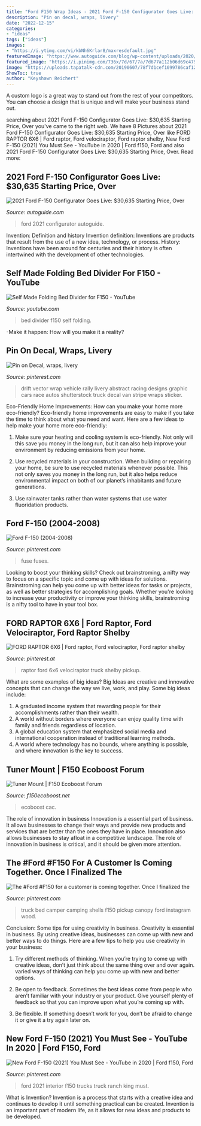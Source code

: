 ```yaml
---
title: "Ford F150 Wrap Ideas - 2021 Ford F-150 Configurator Goes Live: $30,635 Starting Price, Over"
description: "Pin on decal, wraps, livery"
date: "2022-12-15"
categories:
- "ideas"
tags: ["ideas"]
images:
- "https://i.ytimg.com/vi/kbNh6Krlar8/maxresdefault.jpg"
featuredImage: "https://www.autoguide.com/blog/wp-content/uploads/2020/08/2021-Ford-F-150-Configurator-Build-01.jpg"
featured_image: "https://i.pinimg.com/736x/7d/67/7a/7d677a112b06d69c47944c5980ab8d85.jpg"
image: "https://uploads.tapatalk-cdn.com/20190607/78f7d1cef1099786caf12b55dadd834f.jpg"
ShowToc: true
author: "Keyshawn Reichert"
---
```



A custom logo is a great way to stand out from the rest of your competitors. You can choose a design that is unique and will make your business stand out.

	

		
searching about 2021 Ford F-150 Configurator Goes Live: $30,635 Starting Price, Over you've came to the right web. We have 8 Pictures about 2021 Ford F-150 Configurator Goes Live: $30,635 Starting Price, Over like FORD RAPTOR 6X6 | Ford raptor, Ford velociraptor, Ford raptor shelby, New Ford F-150 (2021) You Must See - YouTube in 2020 | Ford f150, Ford and also 2021 Ford F-150 Configurator Goes Live: $30,635 Starting Price, Over. Read more:
		
    
## 2021 Ford F-150 Configurator Goes Live: $30,635 Starting Price, Over

<img loading=lazy src="https://www.autoguide.com/blog/wp-content/uploads/2020/08/2021-Ford-F-150-Configurator-Build-01.jpg" onerror="this.onerror=null;this.src='https://tse4.mm.bing.net/th?id=OIP.hcimgb3Mh0Es2OJH6hIzYwHaEi&amp;pid=15.1';" alt="2021 Ford F-150 Configurator Goes Live: $30,635 Starting Price, Over">

_Source: autoguide.com_

>ford 2021 configurator autoguide. 

	

Invention: Definition and history
Invention definition: Inventions are products that result from the use of a new idea, technology, or process. History: Inventions have been around for centuries and their history is often intertwined with the development of other technologies.

    
## Self Made Folding Bed Divider For F150 - YouTube

<img loading=lazy src="https://i.ytimg.com/vi/kbNh6Krlar8/maxresdefault.jpg" onerror="this.onerror=null;this.src='https://tse2.mm.bing.net/th?id=OIP.gf8U3_5WQzBpug8akf34IwHaEK&amp;pid=15.1';" alt="Self Made Folding Bed Divider for F150 - YouTube">

_Source: youtube.com_

>bed divider f150 self folding. 

	

-Make it happen: How will you make it a reality?

    
## Pin On Decal, Wraps, Livery

<img loading=lazy src="https://i.pinimg.com/736x/7d/67/7a/7d677a112b06d69c47944c5980ab8d85.jpg" onerror="this.onerror=null;this.src='https://tse4.mm.bing.net/th?id=OIP.nrO7R3_GKmiTKvjNLWS58QAAAA&amp;pid=15.1';" alt="Pin on Decal, wraps, livery">

_Source: pinterest.com_

>drift vector wrap vehicle rally livery abstract racing designs graphic cars race autos shutterstock truck decal van stripe wraps sticker. 

	

Eco-Friendly Home Improvements: How can you make your home more eco-friendly?
Eco-friendly home improvements are easy to make if you take the time to think about what you need and want. Here are a few ideas to help make your home more eco-friendly:
1. Make sure your heating and cooling system is eco-friendly. Not only will this save you money in the long run, but it can also help improve your environment by reducing emissions from your home.

2. Use recycled materials in your construction. When building or repairing your home, be sure to use recycled materials whenever possible. This not only saves you money in the long run, but it also helps reduce environmental impact on both of our planet’s inhabitants and future generations.

3. Use rainwater tanks rather than water systems that use water fluoridation products.

    
## Ford F-150 (2004-2008)

<img loading=lazy src="https://i.pinimg.com/736x/a5/89/99/a589996edd437fda31687399f047e793.jpg" onerror="this.onerror=null;this.src='https://tse4.mm.bing.net/th?id=OIP.ZIXUVq8yfdlrop7UZyHIbQHaGu&amp;pid=15.1';" alt="Ford F-150 (2004-2008)">

_Source: pinterest.com_

>fuse fuses. 

	

Looking to boost your thinking skills? Check out brainstroming, a nifty way to focus on a specific topic and come up with ideas for solutions. Brainstroming can help you come up with better ideas for tasks or projects, as well as better strategies for accomplishing goals. Whether you're looking to increase your productivity or improve your thinking skills, brainstroming is a nifty tool to have in your tool box.

    
## FORD RAPTOR 6X6 | Ford Raptor, Ford Velociraptor, Ford Raptor Shelby

<img loading=lazy src="https://i.pinimg.com/736x/47/8a/23/478a23a74fe4d4f9e43f2c96fadc86ca.jpg" onerror="this.onerror=null;this.src='https://tse2.mm.bing.net/th?id=OIP.ZwnM792zRut46b9FJfdZtAHaE8&amp;pid=15.1';" alt="FORD RAPTOR 6X6 | Ford raptor, Ford velociraptor, Ford raptor shelby">

_Source: pinterest.at_

>raptor ford 6x6 velociraptor truck shelby pickup. 

	

What are some examples of big ideas?
Big Ideas are creative and innovative concepts that can change the way we live, work, and play. Some big ideas include: 
1. A graduated income system that rewarding people for their accomplishments rather than their wealth.
2. A world without borders where everyone can enjoy quality time with family and friends regardless of location.
3. A global education system that emphasized social media and international cooperation instead of traditional learning methods.
4. A world where technology has no bounds, where anything is possible, and where innovation is the key to success.

    
## Tuner Mount | F150 Ecoboost Forum

<img loading=lazy src="https://uploads.tapatalk-cdn.com/20190607/78f7d1cef1099786caf12b55dadd834f.jpg" onerror="this.onerror=null;this.src='https://tse4.mm.bing.net/th?id=OIP.EZSomI85pcsbKw3N9OUuugHaJ4&amp;pid=15.1';" alt="Tuner Mount | F150 Ecoboost Forum">

_Source: f150ecoboost.net_

>ecoboost cac. 

	

The role of innovation in business
Innovation is a essential part of business. It allows businesses to change their ways and provide new products and services that are better than the ones they have in place. Innovation also allows businesses to stay afloat in a competitive landscape. The role of innovation in business is critical, and it should be given more attention.

    
## The #Ford #F150 For A Customer Is Coming Together. Once I Finalized The

<img loading=lazy src="https://i.pinimg.com/736x/57/58/c7/5758c7991cb6f409fae65077c263bfd2.jpg" onerror="this.onerror=null;this.src='https://tse2.mm.bing.net/th?id=OIP.73ThA5egFHu1cj2Qi8gqbwHaHa&amp;pid=15.1';" alt="The #Ford #F150 for a customer is coming together. Once I finalized the">

_Source: pinterest.com_

>truck bed camper camping shells f150 pickup canopy ford instagram wood. 

	

Conclusion: Some tips for using creativity in business.
Creativity is essential in business. By using creative ideas, businesses can come up with new and better ways to do things. Here are a few tips to help you use creativity in your business:
1. Try different methods of thinking. When you’re trying to come up with creative ideas, don’t just think about the same thing over and over again. varied ways of thinking can help you come up with new and better options.

2. Be open to feedback. Sometimes the best ideas come from people who aren’t familiar with your industry or your product. Give yourself plenty of feedback so that you can improve upon what you’re coming up with.

3. Be flexible. If something doesn’t work for you, don’t be afraid to change it or give it a try again later on.

    
## New Ford F-150 (2021) You Must See - YouTube In 2020 | Ford F150, Ford

<img loading=lazy src="https://i.pinimg.com/736x/0a/d1/ed/0ad1ed2b9bef1dda2e70feedfcfdbdde.jpg" onerror="this.onerror=null;this.src='https://tse4.mm.bing.net/th?id=OIP.9aphsMnpe2sZuA6oGkXm1wHaEK&amp;pid=15.1';" alt="New Ford F-150 (2021) You Must See - YouTube in 2020 | Ford f150, Ford">

_Source: pinterest.com_

>ford 2021 interior f150 trucks truck ranch king must. 

	

What is Invention?
Invention is a process that starts with a creative idea and continues to develop it until something practical can be created. Invention is an important part of modern life, as it allows for new ideas and products to be developed.

